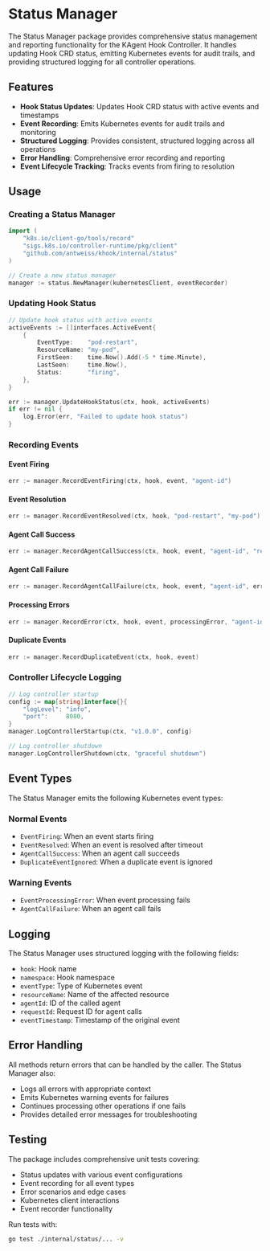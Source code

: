 # Status Manager

The Status Manager package provides comprehensive status management and reporting functionality for the KAgent Hook Controller. It handles updating Hook CRD status, emitting Kubernetes events for audit trails, and providing structured logging for all controller operations.

## Features

- **Hook Status Updates**: Updates Hook CRD status with active events and timestamps
- **Event Recording**: Emits Kubernetes events for audit trails and monitoring
- **Structured Logging**: Provides consistent, structured logging across all operations
- **Error Handling**: Comprehensive error recording and reporting
- **Event Lifecycle Tracking**: Tracks events from firing to resolution

## Usage

### Creating a Status Manager

```go
import (
    "k8s.io/client-go/tools/record"
    "sigs.k8s.io/controller-runtime/pkg/client"
    "github.com/antweiss/khook/internal/status"
)

// Create a new status manager
manager := status.NewManager(kubernetesClient, eventRecorder)
```

### Updating Hook Status

```go
// Update hook status with active events
activeEvents := []interfaces.ActiveEvent{
    {
        EventType:    "pod-restart",
        ResourceName: "my-pod",
        FirstSeen:    time.Now().Add(-5 * time.Minute),
        LastSeen:     time.Now(),
        Status:       "firing",
    },
}

err := manager.UpdateHookStatus(ctx, hook, activeEvents)
if err != nil {
    log.Error(err, "Failed to update hook status")
}
```

### Recording Events

#### Event Firing
```go
err := manager.RecordEventFiring(ctx, hook, event, "agent-id")
```

#### Event Resolution
```go
err := manager.RecordEventResolved(ctx, hook, "pod-restart", "my-pod")
```

#### Agent Call Success
```go
err := manager.RecordAgentCallSuccess(ctx, hook, event, "agent-id", "request-123")
```

#### Agent Call Failure
```go
err := manager.RecordAgentCallFailure(ctx, hook, event, "agent-id", err)
```

#### Processing Errors
```go
err := manager.RecordError(ctx, hook, event, processingError, "agent-id")
```

#### Duplicate Events
```go
err := manager.RecordDuplicateEvent(ctx, hook, event)
```

### Controller Lifecycle Logging

```go
// Log controller startup
config := map[string]interface{}{
    "logLevel": "info",
    "port":     8080,
}
manager.LogControllerStartup(ctx, "v1.0.0", config)

// Log controller shutdown
manager.LogControllerShutdown(ctx, "graceful shutdown")
```

## Event Types

The Status Manager emits the following Kubernetes event types:

### Normal Events
- `EventFiring`: When an event starts firing
- `EventResolved`: When an event is resolved after timeout
- `AgentCallSuccess`: When an agent call succeeds
- `DuplicateEventIgnored`: When a duplicate event is ignored

### Warning Events
- `EventProcessingError`: When event processing fails
- `AgentCallFailure`: When an agent call fails

## Logging

The Status Manager uses structured logging with the following fields:

- `hook`: Hook name
- `namespace`: Hook namespace
- `eventType`: Type of Kubernetes event
- `resourceName`: Name of the affected resource
- `agentId`: ID of the called agent
- `requestId`: Request ID for agent calls
- `eventTimestamp`: Timestamp of the original event

## Error Handling

All methods return errors that can be handled by the caller. The Status Manager also:

- Logs all errors with appropriate context
- Emits Kubernetes warning events for failures
- Continues processing other operations if one fails
- Provides detailed error messages for troubleshooting

## Testing

The package includes comprehensive unit tests covering:

- Status updates with various event configurations
- Event recording for all event types
- Error scenarios and edge cases
- Kubernetes client interactions
- Event recorder functionality

Run tests with:
```bash
go test ./internal/status/... -v
```